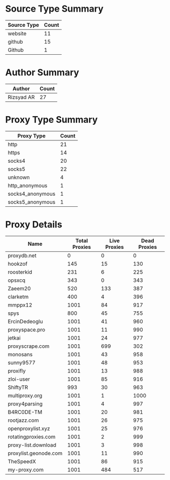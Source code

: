 # Source Type Summary

| Source Type | Count |
|-------------|-------|
| website | 11 |
| github | 15 |
| Github | 1 |


# Author Summary

| Author | Count |
|--------|-------|
| Rizsyad AR | 27 |


# Proxy Type Summary

| Proxy Type | Count |
|------------|-------|
| http | 21 |
| https | 14 |
| socks4 | 20 |
| socks5 | 22 |
| unknown | 4 |
| http_anonymous | 1 |
| socks4_anonymous | 1 |
| socks5_anonymous | 1 |


# Proxy Details

| Name | Total Proxies | Live Proxies | Dead Proxies |
|------|---------------|--------------|---------------|
| proxydb.net | 0 | 0 | 0 |
| hookzof | 145 | 15 | 130 |
| roosterkid | 231 | 6 | 225 |
| opsxcq | 343 | 0 | 343 |
| Zaeem20 | 520 | 133 | 387 |
| clarketm | 400 | 4 | 396 |
| mmppx12 | 1001 | 84 | 917 |
| spys | 800 | 45 | 755 |
| ErcinDedeoglu | 1001 | 41 | 960 |
| proxyspace.pro | 1001 | 11 | 990 |
| jetkai | 1001 | 24 | 977 |
| proxyscrape.com | 1001 | 699 | 302 |
| monosans | 1001 | 43 | 958 |
| sunny9577 | 1001 | 48 | 953 |
| proxifly | 1001 | 13 | 988 |
| zloi-user | 1001 | 85 | 916 |
| ShiftyTR | 993 | 30 | 963 |
| multiproxy.org | 1001 | 1 | 1000 |
| proxy4parsing | 1001 | 4 | 997 |
| B4RC0DE-TM | 1001 | 20 | 981 |
| rootjazz.com | 1001 | 26 | 975 |
| openproxylist.xyz | 1001 | 25 | 976 |
| rotatingproxies.com | 1001 | 2 | 999 |
| proxy-list.download | 1001 | 3 | 998 |
| proxylist.geonode.com | 1001 | 11 | 990 |
| TheSpeedX | 1001 | 86 | 915 |
| my-proxy.com | 1001 | 484 | 517 |
